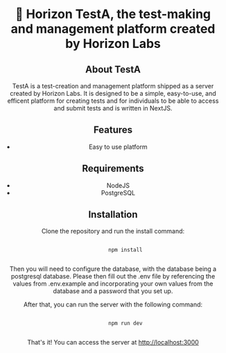 <div align="center">
    <h1>📓 Horizon TestA, the test-making and management platform created by Horizon Labs </h1>
    <h2>About TestA</h2>
    <p>TestA is a test-creation and management platform shipped as a server created by Horizon Labs. It is designed to be a simple, easy-to-use, and efficent platform for creating tests and for individuals to be able to access and submit tests and is written in NextJS.</p>
    <h2>Features</h2>
    <ul>
        <li>Easy to use platform</li>
    </ul>
    <h2>Requirements</h2>
    <ul>
        <li>NodeJS</li>
        <li>PostgreSQL</li>
    </ul>
    <h2>Installation</h2>
    <p>Clone the repository and run the install command:</p>
    <code>
        npm install
    </code>
    <p>Then you will need to configure the database, with the database being a postgresql database. Please then fill out the .env file by referencing the values from .env.example and incorporating your own values from the database and a password that you set up.</p>
    <p>After that, you can run the server with the following command:</p>
    <code>
        npm run dev
    </code>
    <p>That's it! You can access the server at <a href="http://localhost:3000">http://localhost:3000</a></p>
</div>